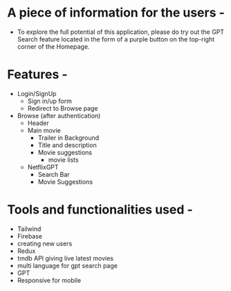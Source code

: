 # A piece of information for the users -
- To explore the full potential of this application, please do try out the GPT Search feature located in the form of a purple button on the top-right corner of the Homepage.

# Features - 
- Login/SignUp
    - Sign in/up form
    - Redirect to Browse page
- Browse (after authentication)
    - Header
    - Main movie 
        - Trailer in Background
        - Title and description
        - Movie suggestions
            - movie lists
    - NetflixGPT
        - Search Bar
        - Movie Suggestions

# Tools and functionalities used -
- Tailwind
- Firebase
- creating new users
- Redux
- tmdb API giving live latest movies
- multi language for gpt search page
- GPT
- Responsive for mobile
